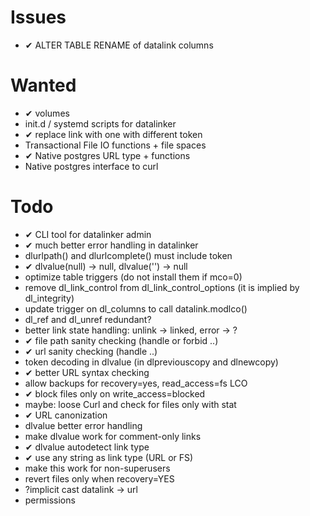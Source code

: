 Issues
======
- ✔︎ ALTER TABLE RENAME of datalink columns

Wanted
=======
- ✔︎ volumes
- init.d / systemd scripts for datalinker
- ✔︎ replace link with one with different token
- Transactional File IO functions + file spaces
- ✔︎ Native postgres URL type + functions
- Native postgres interface to curl

Todo
====
- ✔︎ CLI tool for datalinker admin
- ✔︎ much better error handling in datalinker
- dlurlpath() and dlurlcomplete() must include token
- ✔︎ dlvalue(null) -> null, dlvalue('') -> null
- optimize table triggers (do not install them if mco=0)
- remove dl_link_control from dl_link_control_options (it is implied by dl_integrity)
- update trigger on dl_columns to call datalink.modlco()
- dl_ref and dl_unref redundant?
- better link state handling: unlink -> linked, error -> ?
- ✔︎ file path sanity checking (handle or forbid ..)
- ✔︎ url sanity checking (handle ..)
- token decoding in dlvalue (in dlpreviouscopy and dlnewcopy)
- ✔︎ better URL syntax checking
- allow backups for recovery=yes, read_access=fs LCO
- ✔︎ block files only on write_access=blocked
- maybe: loose Curl and check for files only with stat
- ✔︎ URL canonization
- dlvalue better error handling
- make dlvalue work for comment-only links
- ✔︎ dlvalue autodetect link type
- ✔︎ use any string as link type (URL or FS)
- make this work for non-superusers
- revert files only when recovery=YES
- ?implicit cast datalink -> url
- permissions

